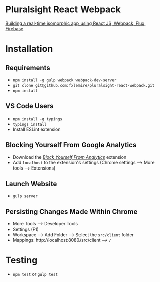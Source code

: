 Pluralsight React Webpack
=========================
[Building a real-time isomorphic app using React JS, Webpack, Flux, Firebase](http://app.pluralsight.com/courses/build-isomorphic-app-react-flux-webpack-firebase)

# Installation

## Requirements
* `npm install -g gulp webpack webpack-dev-server`
* `git clone git@github.com:fxlemire/pluralsight-react-webpack.git`
* `npm install`

## VS Code Users
* `npm install -g typings`
* `typings install`
* Install ESLint extension

## Blocking Yourself From Google Analytics
* Download the [*Block Yourself From Analytics*](https://chrome.google.com/webstore/detail/block-yourself-from-analy/fadgflmigmogfionelcpalhohefbnehm?hl=en) extension
* Add `localhost` to the extension's settings (Chrome settings --> More tools --> Extensions)

## Launch Website
* `gulp server`

## Persisting Changes Made Within Chrome
* More Tools --> Developer Tools
* Settings (F1)
* Workspace --> Add Folder --> Select the `src/client` folder
* Mappings: http://localhost:8080/src/client --> `/`

# Testing
* `npm test` or `gulp test`
